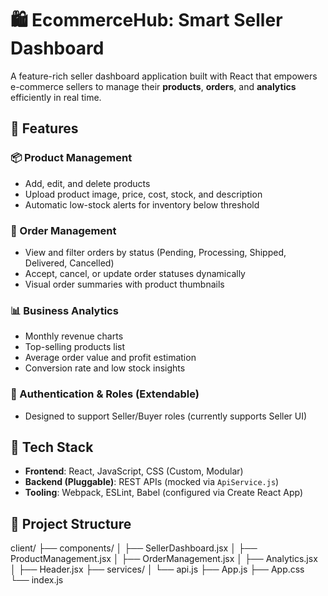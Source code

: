 # 🛍️ EcommerceHub: Smart Seller Dashboard

A feature-rich seller dashboard application built with React that empowers e-commerce sellers to manage their **products**, **orders**, and **analytics** efficiently in real time.

## 🚀 Features

### 📦 Product Management
- Add, edit, and delete products
- Upload product image, price, cost, stock, and description
- Automatic low-stock alerts for inventory below threshold

### 📃 Order Management
- View and filter orders by status (Pending, Processing, Shipped, Delivered, Cancelled)
- Accept, cancel, or update order statuses dynamically
- Visual order summaries with product thumbnails

### 📊 Business Analytics
- Monthly revenue charts
- Top-selling products list
- Average order value and profit estimation
- Conversion rate and low stock insights

### 🔐 Authentication & Roles (Extendable)
- Designed to support Seller/Buyer roles (currently supports Seller UI)

## 🧩 Tech Stack

- **Frontend**: React, JavaScript, CSS (Custom, Modular)
- **Backend (Pluggable)**: REST APIs (mocked via `ApiService.js`)
- **Tooling**: Webpack, ESLint, Babel (configured via Create React App)

## 📁 Project Structure
client/ 
├── components/ 
│ ├── SellerDashboard.jsx
│ ├── ProductManagement.jsx
│ ├── OrderManagement.jsx
│ ├── Analytics.jsx
│ ├── Header.jsx
├── services/
│ └── api.js
├── App.js
├── App.css
└── index.js













